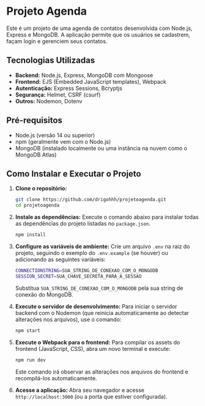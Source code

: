 # Projeto Agenda

Este é um projeto de uma agenda de contatos desenvolvida com Node.js, Express e MongoDB. A aplicação permite que os usuários se cadastrem, façam login e gerenciem seus contatos.

## Tecnologias Utilizadas

- **Backend:** Node.js, Express, MongoDB com Mongoose
- **Frontend:** EJS (Embedded JavaScript templates), Webpack
- **Autenticação:** Express Sessions, Bcryptjs
- **Segurança:** Helmet, CSRF (csurf)
- **Outros:** Nodemon, Dotenv

## Pré-requisitos

- Node.js (versão 14 ou superior)
- npm (geralmente vem com o Node.js)
- MongoDB (instalado localmente ou uma instância na nuvem como o MongoDB Atlas)

## Como Instalar e Executar o Projeto

1. **Clone o repositório:**

    ```bash
    git clone https://github.com/drigohhh/projetoagenda.git
    cd projetoagenda
    ```

2. **Instale as dependências:**
    Execute o comando abaixo para instalar todas as dependências do projeto listadas no `package.json`.

    ```bash
    npm install
    ```

3. **Configure as variáveis de ambiente:**
    Crie um arquivo `.env` na raiz do projeto, seguindo o exemplo do `.env.example` (se houver) ou adicionando as seguintes variáveis:

    ```bash
    CONNECTIONSTRING=SUA_STRING_DE_CONEXAO_COM_O_MONGODB
    SESSION_SECRET=SUA_CHAVE_SECRETA_PARA_A_SESSAO
    ```

    Substitua `SUA_STRING_DE_CONEXAO_COM_O_MONGODB` pela sua string de conexão do MongoDB.

4. **Execute o servidor de desenvolvimento:**
    Para iniciar o servidor backend com o Nodemon (que reinicia automaticamente ao detectar alterações nos arquivos), use o comando:

    ```bash
    npm start
    ```

5. **Execute o Webpack para o frontend:**
    Para compilar os assets do frontend (JavaScript, CSS), abra um novo terminal e execute:

    ```bash
    npm run dev
    ```

    Este comando irá observar as alterações nos arquivos do frontend e recompilá-los automaticamente.

6. **Acesse a aplicação:**
    Abra seu navegador e acesse `http://localhost:3000` (ou a porta que estiver configurada).
